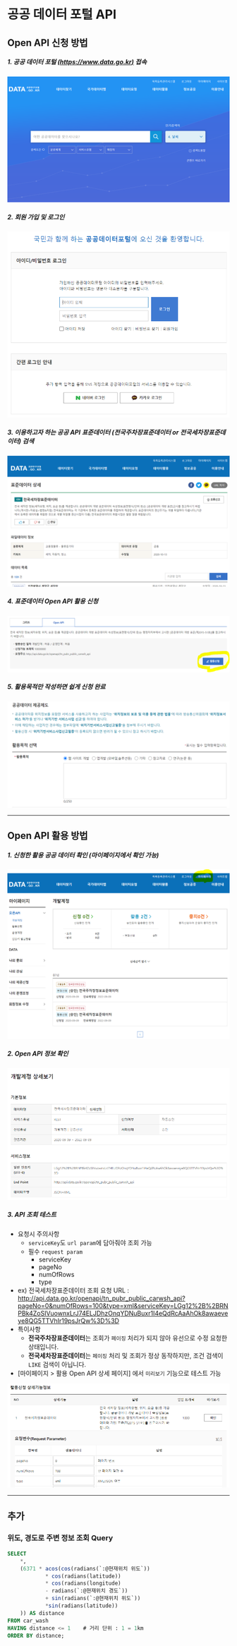 # 공공 데이터 포털 API

## Open API 신청 방법
##### 1. 공공 데이터 포털 [(https://www.data.go.kr)](https://www.data.go.kr/) 접속
![image1](/02_note/00_temp/공공_데이터_포털/images/image1.PNG)
##### 2. 회원 가입 및 로그인
![image2](/02_note/00_temp/공공_데이터_포털/images/image2.png)
##### 3. 이용하고자 하는 공공 API 표준데이터 **(전국주차장표준데이터 or 전국세차장표준데이터)** 검색
![image3](/02_note/00_temp/공공_데이터_포털/images/image3.png)
##### 4. 표준데이터 Open API 활용 신청
![image4](/02_note/00_temp/공공_데이터_포털/images/image4.png)
##### 5. 활용목적만 작성하면 쉽게 신청 완료
![image5](/02_note/00_temp/공공_데이터_포털/images/image5.png)

---

## Open API 활용 방법
##### 1. 신청한 활용 공공 데이터 확인 (마이페이지에서 확인 가능)
![image6](/02_note/00_temp/공공_데이터_포털/images/image6.png)
##### 2. Open API 정보 확인
![image7](/02_note/00_temp/공공_데이터_포털/images/image7.png)
##### 3. API 조회 테스트
* 요청시 주의사항
    * `serviceKey`도 `url param`에 담아줘야 조회 가능
    * 필수 `request param`
        * serviceKey
        * pageNo
        * numOfRows
        * type
* ex) 전국세차장표준데이터 조회 요청 URL : http://api.data.go.kr/openapi/tn_pubr_public_carwsh_api?pageNo=0&numOfRows=100&type=xml&serviceKey=LGg12%2B%2BRNPBk4ZoSIVuownxLrJ74ELJDhzOnqYDNuBuxr1I4eQdRcAaAhOk8awaeveye8QG5TTVhIr19psJrQw%3D%3D
* 특이사항
    * **전국주차장표준데이터**는 조회가 `페이징` 처리가 되지 않아 유선으로 수정 요청한 상태입니다.
    * **전국세차장표준데이터**는 `페이징` 처리 및 조회가 정상 동작하지만, 조건 검색이 `LIKE` 검색이 아닙니다.
* [마이페이지 > 활용 Open API 상세 페이지] 에서 `미리보기` 기능으로 테스트 가능

![image8](/02_note/00_temp/공공_데이터_포털/images/image8.png)

---

## 추가
### 위도, 경도로 주변 정보 조회 Query
```sql
SELECT
    *,
    (6371 * acos(cos(radians(`:@현재위치 위도`))
            * cos(radians(latitude))
            * cos(radians(longitude)
            - radians(`:@현재위치 경도`))
            + sin(radians(`:@현재위치 위도`))
            *sin(radians(latitude))
    )) AS distance
FROM car_wash
HAVING distance <= 1    # 거리 단위 : 1 = 1km
ORDER BY distance;
```
